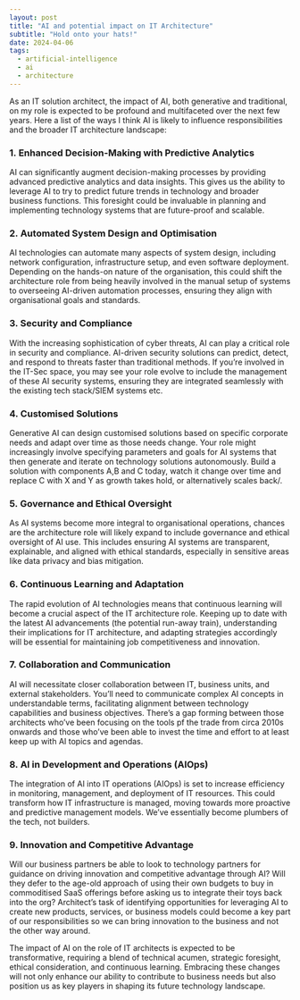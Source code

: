 ```yaml
---
layout: post
title: "AI and potential impact on IT Architecture"
subtitle: "Hold onto your hats!"
date: 2024-04-06
tags:
  - artificial-intelligence
  - ai
  - architecture
---
```


As an IT solution architect, the impact of AI, both generative and traditional, on my role is expected to be profound and multifaceted over the next few years. Here a list of the ways I think AI is likely to influence responsibilities and the broader IT architecture landscape:

### 1. **Enhanced Decision-Making with Predictive Analytics**

AI can significantly augment decision-making processes by providing advanced predictive analytics and data insights. This gives us the ability to leverage AI to try to predict future trends in technology and broader business functions. This foresight could be invaluable in planning and implementing technology systems that are future-proof and scalable.

### 2. **Automated System Design and Optimisation**

AI technologies can automate many aspects of system design, including network configuration, infrastructure setup, and even software deployment. Depending on the hands-on nature of the organisation, this could shift the architecture role from being heavily involved in the manual setup of systems to overseeing AI-driven automation processes, ensuring they align with organisational goals and standards.

### 3. **Security and Compliance**

With the increasing sophistication of cyber threats, AI can play a critical role in security and compliance. AI-driven security solutions can predict, detect, and respond to threats faster than traditional methods. If you’re involved in the IT-Sec space, you may see your role evolve to include the management of these AI security systems, ensuring they are integrated seamlessly with the existing tech stack/SIEM systems etc.

### 4. **Customised Solutions**

Generative AI can design customised solutions based on specific corporate needs and adapt over time as those needs change. Your role might increasingly involve specifying parameters and goals for AI systems that then generate and iterate on technology solutions autonomously. Build a solution with components A,B and C today, watch it change over time and replace C with X and Y as growth takes hold, or alternatively scales back/.

### 5. **Governance and Ethical Oversight**

As AI systems become more integral to organisational operations, chances are the architecture role will likely expand to include governance and ethical oversight of AI use. This includes ensuring AI systems are transparent, explainable, and aligned with ethical standards, especially in sensitive areas like data privacy and bias mitigation.

### 6. **Continuous Learning and Adaptation**

The rapid evolution of AI technologies means that continuous learning will become a crucial aspect of the IT architecture role. Keeping up to date with the latest AI advancements (the potential run-away train), understanding their implications for IT architecture, and adapting strategies accordingly will be essential for maintaining job competitiveness and innovation.

### 7. **Collaboration and Communication**

AI will necessitate closer collaboration between IT, business units, and external stakeholders. You’ll need to communicate complex AI concepts in understandable terms, facilitating alignment between technology capabilities and business objectives. There’s a gap forming between those architects who’ve been focusing on the tools pf the trade from circa 2010s onwards and those who’ve been able to invest the time and effort to at least keep up with AI topics and agendas.

### 8. **AI in Development and Operations (AIOps)**

The integration of AI into IT operations (AIOps) is set to increase efficiency in monitoring, management, and deployment of IT resources. This could transform how IT infrastructure is managed, moving towards more proactive and predictive management models. We’ve essentially become plumbers of the tech, not builders.

### 9. **Innovation and Competitive Advantage**

Will our business partners be able to look to technology partners for guidance on driving innovation and competitive advantage through AI? Will they defer to the age-old approach of using their own budgets to buy in commoditised SaaS offerings before asking us to integrate their toys back into the org? Architect’s task of identifying opportunities for leveraging AI to create new products, services, or business models could become a key part of our responsibilities so we can bring innovation to the business and not the other way around.

The impact of AI on the role of IT architects is expected to be transformative, requiring a blend of technical acumen, strategic foresight, ethical consideration, and continuous learning. Embracing these changes will not only enhance our ability to contribute to business needs but also position us as key players in shaping its future technology landscape.
